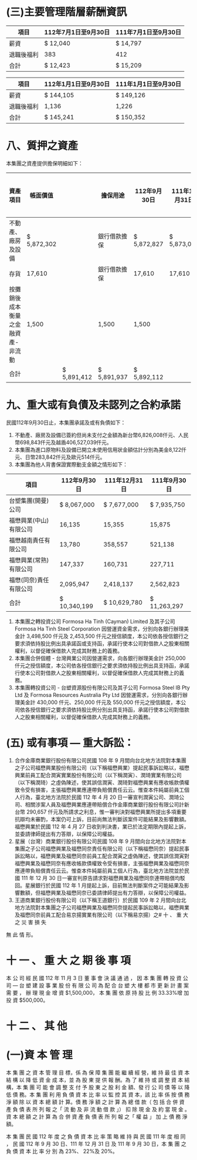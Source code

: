 # (三)主要管理階層薪酬資訊

|項目|112年7月1日至9月30日|111年7月1日至9月30日|
|---|---|---|
|薪資|$ 12,040|$ 14,797|
|退職後福利|383|412|
|合計|$ 12,423|$ 15,209|

|項目|112年1月1日至9月30日|111年1月1日至9月30日|
|---|---|---|
|薪資|$ 144,105|$ 149,126|
|退職後福利|1,136|1,226|
|合計|$ 145,241|$ 150,352|

# 八、質押之資產

本集團之資產提供擔保明細如下：

|資產項目|帳面價值| |擔保用途|112年9月30日|111年12月31日|111年9月30日|
|---|---|---|---|---|---|---|
|不動產、廠房及設備|$ 5,872,302| |銀行借款擔保|$ 5,872,827|$ 5,873,002| |
|存貨|17,610| |銀行借款擔保|17,610|17,610| |
|按攤銷後成本衡量之金融資產-非流動|1,500| |1,500|1,500| | |
|合計| |$ 5,891,412|$ 5,891,937|$ 5,892,112| | |

# 九、重大或有負債及未認列之合約承諾

民國112年9月30日止，本集團承諾及或有負債如下：

1. 不動產、廠房及設備已簽約但尚未支付之金額為新台幣6,826,008仟元、人民幣698,843仟元及越盾406,527,039仟元。
2. 本集團為進口原物料及設備已開立未使用信用狀金額估計分別為美金8,122仟元、日幣283,842仟元及歐元514仟元。
3. 本集團為他人背書保證實際動支金額之情形如下：

|項目|112年9月30日|111年12月31日|111年9月30日|
|---|---|---|---|
|台塑集團(開曼)公司|$ 8,067,000|$ 7,677,000|$ 7,935,750|
|福懋興業(中山)有限公司|16,135|15,355|15,875|
|福懋越南責任有限公司|13,780|358,557|521,138|
|福懋興業(常熟)有限公司|147,337|160,731|227,711|
|福懋(同奈)責任有限公司|2,095,947|2,418,137|2,562,823|
|合計|$ 10,340,199|$ 10,629,780|$ 11,263,297|# (四) 本公司為他人開具之承諾函如下：

1. 本集團之轉投資公司 Formosa Ha Tinh (Cayman) Limited 及其子公司 Formosa Ha Tinh Steel Corporation 因營運資金需求，分別向各銀行辦理美金計 3,498,500 仟元及 2,453,500 仟元之授信額度，本公司依各授信銀行之要求須依持股比例出具承諾函或支持函，承諾行使本公司對借款人之股東相關權利，以督促確保借款人完成其財務上的義務。
2. 本集團合併個體 - 台灣興業公司因營運需求，向各銀行辦理美金計 250,000 仟元之授信額度，本公司依各授信銀行之要求須依持股比例出具支持函，承諾行使本公司對借款人之股東相關權利，以督促確保借款人完成其財務上的義務。
3. 本集團轉投資公司 - 台塑資源股份有限公司及其子公司 Formosa Steel IB Pty Ltd 及 Formosa Resources Australia Pty Ltd 因營運需求，分別向各銀行辦理美金計 430,000 仟元、250,000 仟元及 550,000 仟元之授信額度，本公司依各授信銀行之要求須依持股比例分別出具支持函，承諾行使本公司對借款人之股東相關權利，以督促確保借款人完成其財務上的義務。

# (五) 或有事項 — 重大訴訟：

1. 合作金庫商業銀行股份有限公司民國 108 年 9 月間向台北地方法院對本集團之子公司福懋興業股份有限公司（以下稱福懋興業）提起民事訴訟略以，福懋興業前員工配合潤寅實業股份有限公司（以下稱潤寅）、潤琦實業有限公司（以下稱潤琦）之虛偽陳述，使其誤信潤寅、潤琦對福懋興業有應收帳款債權致令受有損害，主張福懋興業應連帶負賠償責任云云。惟查本件純屬前員工個人行為，臺北地方法院於民國 112 年 4 月 20 日一審宣判潤寅公司、潤琦公司、相關涉案人員及福懋興業應連帶賠償合作金庫商業銀行股份有限公司計新台幣 290,657 仟元及所請求之利息，惟一審判決對福懋興業所提出多項重要抗辯均未審酌，本案仍可上訴，目前尚無法判斷該案件可能結果及影響數額。福懋興業於民國 112 年 4 月 27 日收到判決書，業已於法定期限內提起上訴，並委請律師提出有力答辯，以保障公司權益。
2. 星展（台灣）商業銀行股份有限公司民國 108 年 9 月間向台北地方法院對本集團之子公司福懋興業及福懋同奈責任有限公司（以下稱福懋同奈）提起民事訴訟略以，福懋興業及福懋同奈前員工配合潤寅之虛偽陳述，使其誤信潤寅對福懋興業及福懋同奈有應收帳款債權致令受有損害，主張福懋興業及福懋同奈應連帶負賠償責任云云。惟查本件純屬前員工個人行為，臺北地方法院並於民國 111 年 12 月 30 日一審宣判原告請求對福懋興業及福懋同奈連帶賠償均駁回。星展銀行於民國 112 年 1 月提起上訴，目前無法判斷案件之可能結果及影響數額，但福懋興業及福懋同奈已委請律師提出有力答辯，以保障公司權益。
3. 王道商業銀行股份有限公司（以下稱王道銀行）於民國 109 年 2 月間向台北地方法院對本集團之子公司福懋興業及福懋同奈提起民事訴訟略以，福懋興業及福懋同奈前員工配合易京揚實業有限公司（以下稱易京揚）之# 十 、 重 大 之 災 害 損 失

無 此 情 形。

# 十 一 、 重 大 之 期 後 事 項

本 公 司 經 民 國 112 年 11 月 3 日 董 事 會 決 議 通 過 ， 因 本 集 團 轉 投 資 公 司 — 台 塑 建 設 事 業 股 份 有 限 公 司 為 配 合 台 塑 大 樓 都 市 更 新 計 畫 案 需 要 ， 辦 理 現 金 增 資 $1,500,000， 本 集 團 依 原 持 股 比 例 33.33%增 加 投 資 $500,000。

# 十 二 、 其 他

# (一)資 本 管 理

本 集 團 之 資 本 管 理 目 標，係 為 保 障 集 團 能 繼 續 經 營，維 持 最 佳 資 本 結 構 以 降 低 資 金 成 本，並 為 股 東 提 供 報 酬。為 了 維 持 或 調 整 資 本 結 構，本 集 團 可 能 會 調 整 支 付 予 股 東 之 股 利 金 額、發 行 公 司 債 等 以 降 低 債 務。本 集 團 利 用 負 債 資 本 比 率 以 監 控 其 資 本，該 比 率 係 按 債 務 淨 額 除 以 資 本 總 額 計 算。債 務 淨 額 之 計 算 為 總 借 款（ 包 括 合 併 資 產 負 債 表 所 列 報 之「 流 動 及 非 流 動 借 款 」） 扣 除 現 金 及 約 當 現 金 。 資 本 總 額 之 計 算 為 合 併 資 產 負 債 表 所 列 報 之「 權 益 」 加 上 債 務 淨 額。

本 集 團 民 國 112 年 度 之 負 債 資 本 比 率 策 略 維 持 與 民 國 111 年 度 相 同 ， 民 國 112 年 9 月 30 日、111 年 12 月 31 日 及 111 年 9 月 30 日，本 集 團 之 負 債 資 本 比 率 分 別 為 23%、 22%及 20%。